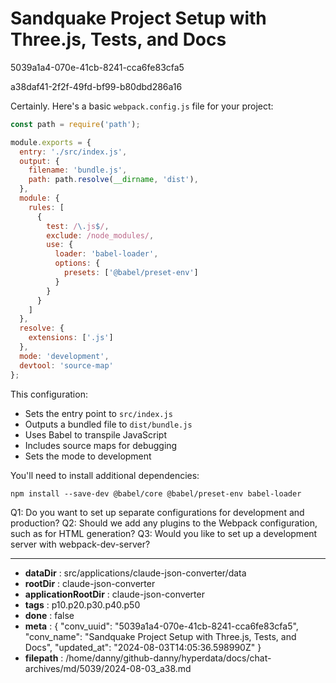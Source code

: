 # Sandquake Project Setup with Three.js, Tests, and Docs

5039a1a4-070e-41cb-8241-cca6fe83cfa5

a38daf41-2f2f-49fd-bf99-b80dbd286a16

 Certainly. Here's a basic `webpack.config.js` file for your project:

```javascript
const path = require('path');

module.exports = {
  entry: './src/index.js',
  output: {
    filename: 'bundle.js',
    path: path.resolve(__dirname, 'dist'),
  },
  module: {
    rules: [
      {
        test: /\.js$/,
        exclude: /node_modules/,
        use: {
          loader: 'babel-loader',
          options: {
            presets: ['@babel/preset-env']
          }
        }
      }
    ]
  },
  resolve: {
    extensions: ['.js']
  },
  mode: 'development',
  devtool: 'source-map'
};
```

This configuration:
- Sets the entry point to `src/index.js`
- Outputs a bundled file to `dist/bundle.js`
- Uses Babel to transpile JavaScript
- Includes source maps for debugging
- Sets the mode to development

You'll need to install additional dependencies:

```
npm install --save-dev @babel/core @babel/preset-env babel-loader
```

Q1: Do you want to set up separate configurations for development and production?
Q2: Should we add any plugins to the Webpack configuration, such as for HTML generation?
Q3: Would you like to set up a development server with webpack-dev-server?

---

* **dataDir** : src/applications/claude-json-converter/data
* **rootDir** : claude-json-converter
* **applicationRootDir** : claude-json-converter
* **tags** : p10.p20.p30.p40.p50
* **done** : false
* **meta** : {
  "conv_uuid": "5039a1a4-070e-41cb-8241-cca6fe83cfa5",
  "conv_name": "Sandquake Project Setup with Three.js, Tests, and Docs",
  "updated_at": "2024-08-03T14:05:36.598990Z"
}
* **filepath** : /home/danny/github-danny/hyperdata/docs/chat-archives/md/5039/2024-08-03_a38.md